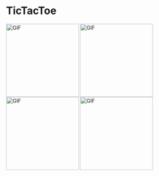 # TicTacToe

<img align="left" alt="GIF" src="https://user-images.githubusercontent.com/5415761/234764319-aaa8ae5d-d884-4335-8b8f-1a899d8a6ac8.png" width="200"/>
<img align="left" alt="GIF" src="https://user-images.githubusercontent.com/5415761/234765318-cde20b46-e1a7-49d2-ad39-2cd59c7e9172.png" width="200"/>
<img align="left" alt="GIF" src="https://user-images.githubusercontent.com/5415761/234765339-746edff0-d62f-4fd0-a739-088083585a4f.png" width="200"/>
<img align="left" alt="GIF" src="https://user-images.githubusercontent.com/5415761/234765342-028beb4c-6148-4fb7-af03-cd8a2117cfda.png" width="200"/>

<!-- ![Start_Screen](https://user-images.githubusercontent.com/5415761/234764319-aaa8ae5d-d884-4335-8b8f-1a899d8a6ac8.png) 
![Game_Playing_State](https://user-images.githubusercontent.com/5415761/234765318-cde20b46-e1a7-49d2-ad39-2cd59c7e9172.png)
![Result_Screen](https://user-images.githubusercontent.com/5415761/234765339-746edff0-d62f-4fd0-a739-088083585a4f.png)
![Game_Replay](https://user-images.githubusercontent.com/5415761/234765342-028beb4c-6148-4fb7-af03-cd8a2117cfda.png) -->
